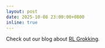 ```yaml
---
layout: post
date: 2025-10-08 23:00:00+0800
inline: true
---
```


Check out our blog about [RL Grokking](https://rdi.berkeley.edu/blog/rl-grokking-recipe).